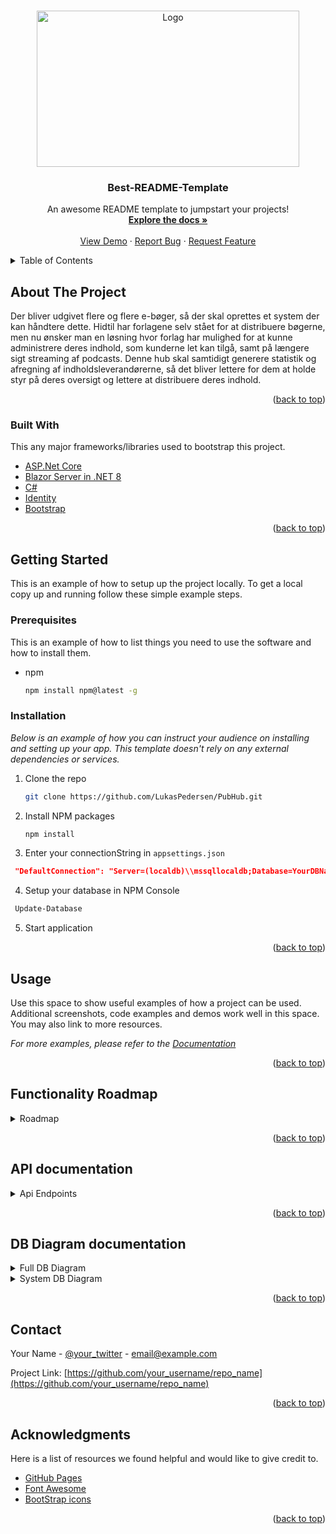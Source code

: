 <!-- Improved compatibility of back to top link: See: https://github.com/othneildrew/Best-README-Template/pull/73 -->
<a name="readme-top"></a>

<!-- PROJECT LOGO -->
<br />
<div align="center">
  <a href="https://github.com/LukasPedersen/PubHub">
    <img src="https://github.com/LukasPedersen/PubHub/assets/61869988/8d04f225-243b-415d-8749-9b0067861de4" alt="Logo" width="420" height="250">
  </a>

  <h3 align="center">Best-README-Template</h3>

  <p align="center">
    An awesome README template to jumpstart your projects!
    <br />
    <a href="https://github.com/othneildrew/Best-README-Template"><strong>Explore the docs »</strong></a>
    <br />
    <br />
    <a href="https://github.com/othneildrew/Best-README-Template">View Demo</a>
    ·
    <a href="https://github.com/othneildrew/Best-README-Template/issues">Report Bug</a>
    ·
    <a href="https://github.com/othneildrew/Best-README-Template/issues">Request Feature</a>
  </p>
</div>



<!-- TABLE OF CONTENTS -->
<details>
  <summary>Table of Contents</summary>
  <ol>
    <li>
      <a href="#about-the-project">About The Project</a>
      <ul>
        <li><a href="#built-with">Built With</a></li>
      </ul>
    </li>
    <li>
      <a href="#getting-started">Getting Started</a>
      <ul>
        <li><a href="#prerequisites">Prerequisites</a></li>
        <li><a href="#installation">Installation</a></li>
      </ul>
    </li>
    <li><a href="#usage">Usage</a></li>
    <li><a href="#roadmap">Roadmap</a></li>
    <li><a href="#roadmap">API documentation</a></li>
    <li><a href="#contributing">Contributing</a></li>
    <li><a href="#license">License</a></li>
    <li><a href="#contact">Contact</a></li>
    <li><a href="#acknowledgments">Acknowledgments</a></li>
  </ol>
</details>



<!-- ABOUT THE PROJECT -->
## About The Project


Der bliver udgivet flere og flere e-bøger, så der skal oprettes et system der kan håndtere dette. Hidtil har forlagene selv stået for at distribuere bøgerne, men nu ønsker man en løsning hvor forlag har mulighed for at kunne administrere deres indhold, som kunderne let kan tilgå, samt på længere sigt streaming af podcasts. Denne hub skal samtidigt generere statistik og afregning af indholdsleverandørerne, så det bliver lettere for dem at holde styr på deres oversigt og lettere at distribuere deres indhold.

<p align="right">(<a href="#readme-top">back to top</a>)</p>



### Built With

This any major frameworks/libraries used to bootstrap this project.

* [ASP.Net Core](https://learn.microsoft.com/en-us/aspnet/core/?view=aspnetcore-8.0)
* [Blazor Server in .NET 8](https://learn.microsoft.com/en-us/aspnet/core/blazor/hosting-models?view=aspnetcore-8.0)
* [C#](https://learn.microsoft.com/en-us/dotnet/csharp/)
* [Identity](https://learn.microsoft.com/en-us/entra/identity-platform/)
* [Bootstrap](https://getbootstrap.com)

<p align="right">(<a href="#readme-top">back to top</a>)</p>



<!-- GETTING STARTED -->
## Getting Started

This is an example of how to setup up the project locally.
To get a local copy up and running follow these simple example steps.

### Prerequisites

This is an example of how to list things you need to use the software and how to install them.
* npm
  ```sh
  npm install npm@latest -g
  ```

### Installation

_Below is an example of how you can instruct your audience on installing and setting up your app. This template doesn't rely on any external dependencies or services._

1. Clone the repo
   ```sh
   git clone https://github.com/LukasPedersen/PubHub.git
   ```
2. Install NPM packages
   ```sh
   npm install
   ```
3. Enter your connectionString in `appsettings.json`
  ```json
   "DefaultConnection": "Server=(localdb)\\mssqllocaldb;Database=YourDBName;Trusted_Connection=True;MultipleActiveResultSets=true"
   ```
4. Setup your database in NPM Console
  ```sh
   Update-Database
   ```
5. Start application


<p align="right">(<a href="#readme-top">back to top</a>)</p>



<!-- USAGE EXAMPLES -->
## Usage

Use this space to show useful examples of how a project can be used. Additional screenshots, code examples and demos work well in this space. You may also link to more resources.

_For more examples, please refer to the [Documentation](https://example.com)_

<p align="right">(<a href="#readme-top">back to top</a>)</p>



<!-- ROADMAP -->
## Functionality Roadmap
<details>
  <summary>Roadmap</summary>   
  
### Reader Roadmap  
---  
  
- [ ] Reader functionality
  - [ ] Subscriptions
    - [ ] Create Custom subscriptions
    - [ ] View Custom subscriptions
    - [ ] Edit Custom subscriptions
    - [ ] Delete Custom subscriptions
    - [X] Subscribe to subscriptions
    - [x] View subscribed subscriptions
    - [X] Unsubscribe from subscriptions
  - [x] Ebooks
    - [x] Buy Ebook
    - [x] Download Ebook
    - [x] Read Ebook online
  - [x] Management
    - [x] Overview over owend Ebooks
    - [x] Overview over owend Subscriptions
    - [x] Overview over Ebooks from Subscriptions
  - [x] Profile Management
    - [x] Update Email
    - [x] Update Password
    - [x] 2FA Management
    - [x] Delete profile
### Publisher Roadmap  
---  
- [x] Publisher functionality
  - [ ] Subscriptions
    - [ ] Create Subscriptions
    - [x] View Subscriptions
    - [x] Edit Subscriptions
    - [x] Add Ebook to Subscriptions
    - [x] Remove Ebook from Subscriptions
  - [x] Ebooks
    - [x] Create Ebooks
    - [x] Edit Ebooks
    - [x] View Ebooks
    - [x] Deactivate Ebooks
  - [x] Management
    - [x] Overview over owend Ebooks
    - [x] Overview over owend Subscriptions
    - [x] Overview over Ebooks from Subscriptions
    - [x] Overview over statistics
  - [x] Profile Management
    - [x] Update Email
    - [x] Update Password
    - [x] 2FA Management
    - [x] Delete profile
### Publisher Roadmap  
---  
- [ ] Admin functionality
  - [x] Overview over logs
  - [x] Overview over receipts
  - [x] Overview over users
  - [x] Creation of publishers
  - [x] Creation of admins

See the [open issues](https://github.com/LukasPedersen/PubHub/issues) for a full list of proposed features (and known issues).
</details>
<p align="right">(<a href="#readme-top">back to top</a>)</p>

<!-- API Endpoints documentation -->
## API documentation
<details>
  <summary>Api Endpoints</summary>
  ### Generic EndPoints
  
  | Endpoint                   | Parameters              | Returns                  | Description                                  |
  |----------------------------|-------------------------|--------------------------|----------------------------------------------|
  | AddSingleEntity\<T>        | _entity: T              | ApiResponse\<string>     | Adds a single entity to the database.        |
  | AddMultipleEntities\<T>    | _entities: T            | ApiResponse\<string>     | Adds multiple entities to the database.      |
  | UpdateEntity\<T>           | _entity: T              | ApiResponse\<string>     | Updates a single entity in the database.     |
  | UpdateMultipleEntities\<T> | _entities: T            | ApiResponse\<string>     | Updates multiple entities in the database.   |
  | GetEntityByID\<T>          | _entityID: Guid         | ApiResponse\<T>          | Retrieves an entity by its ID.               |
  | DeleteEntity\<T>           | _entity: T              | ApiResponse\<string>     | Deletes a single entity from the database.   |
  | DeleteMultipleEntities\<T> | _entity: T              | ApiResponse\<string>     | Deletes multiple entities from the database. |
  
  ### User Endpoints
  
  | Endpoint           | Parameters       | Returns                  | Description                             |
  |--------------------|------------------|--------------------------|-----------------------------------------|
  | GetUserRoles       | _userID: string  | ApiResponse\<IdentityRole> | Retrieves roles associated with a user. |
  | DeactivateUser     | _userID: string  | ApiResponse\<string>      | Deactivates a user.                     |
  
  ### Publisher Endpoints
  
  | Endpoint                        | Parameters           | Returns                           | Description                                   |
  |---------------------------------|----------------------|-----------------------------------|-----------------------------------------------|
  | GetAllPublishersSubscriptions   | _readerID: Guid      | ApiResponse\<List\<PubHubSubscription>> | Retrieves all subscriptions for a publisher. |
  | GetAllPublishersBooks           | _readerID: Guid      | ApiResponse\<List\<PubHubEBook>>        | Retrieves all books published by a publisher.|
  | GetTotalEarnings                | _userID: Guid        | ApiResponse\<double>                | Retrieves the total earnings for a user.    |
  
  ### Reader Endpoints
  
  | Endpoint                     | Parameters           | Returns                          | Description                               |
  |------------------------------|----------------------|----------------------------------|-------------------------------------------|
  | GetAllReadersSubscriptions   | _readerID: Guid      | ApiResponse\<List\<PubHubSubscription>> | Retrieves all subscriptions for a reader. |
  | GetAllReadersBooks           | _readerID: Guid      | ApiResponse\<List\<PubHubEBook>>        | Retrieves all books read by a reader.     |
  | GetTotalSpendings            | _userID: Guid        | ApiResponse\<double>                | Retrieves the total spendings for a user.|
  
  ### Subscription Endpoints
  
  | Endpoint                          | Parameters                | Returns                             | Description                                 |
  |-----------------------------------|---------------------------|-------------------------------------|---------------------------------------------|
  | AddBookToSubscription             | _bookID: Guid, _subscriptionID: Guid | ApiResponse\<string>           | Adds a book to a subscription.                |
  | RemoveBookFromSubscription        | _bookID: Guid, _subscriptionID: Guid | ApiResponse\<string>           | Removes a book from a subscription.           |
  | GetAllBooksFromSubscription      | _subscriptionID: Guid    | ApiResponse\<List\<PubHubEBook>>      | Retrieves all books from a subscription.      |
  | GetTotalErningsFromSubscription  | _subscriptionID: Guid    | ApiResponse\<double>                  | Retrieves the total earnings from a subscription.|
  
  ### Ebook Endpoints
  
  | Endpoint                        | Parameters               | Returns                          | Description                                   |
  |---------------------------------|--------------------------|----------------------------------|-----------------------------------------------|
  | GetAllBooksFromUserByID         | _userID: string          | ApiResponse\<List\<PubHubEBook>> | Retrieves all books associated with a user.  |
  | GetAllEarningsFromBookByID      | _bookID: Guid            | ApiResponse\<double>              | Retrieves the total earnings from a specific book.|
  
  ### Logs Endpoints
  
  | Endpoint                       | Parameters                | Returns                           | Description                                 |
  |--------------------------------|---------------------------|-----------------------------------|---------------------------------------------|
  | GetLogByID                     | _logID: Guid              | ApiResponse\<PubHubLog>           | Retrieves a log entry by its ID.            |
  | GetAllLogs                     |                           | ApiResponse\<List\<PubHubLog>>    | Retrieves all log entries.                  |
  | GetAllLogsOnEntityByID         | _EntityID: Guid           | ApiResponse\<List\<PubHubLog>>    | Retrieves all log entries for a specific entity.|
  | GetAllLogsForAcquired          |                           | ApiResponse\<List\<PubHubLog>>    | Retrieves all log entries for acquired entities.|
  
  ### Receipt Endpoints
  
  | Endpoint                            | Parameters                 | Returns                             | Description                                   |
  |-------------------------------------|----------------------------|-------------------------------------|-----------------------------------------------|
  | GetNewestReceiptFromUser            | _userID: Guid              | ApiResponse\<PubHubReceipt>         | Retrieves the newest receipt associated with a user.|
  | GetTotalFromAcquired                | _userID: Guid              | ApiResponse\<double>                | Retrieves the total from acquired entities for a user.|
</details>

<p align="right">(<a href="#readme-top">back to top</a>)</p>

## DB Diagram documentation
<details>
  <summary>Full DB Diagram</summary>
  <img src="https://github.com/LukasPedersen/PubHub/assets/61869988/4c603078-a103-42f9-9d34-9d019f62164a"></img>
</details>

<details>
  <summary>System DB Diagram</summary>
  <img src="https://github.com/LukasPedersen/PubHub/assets/61869988/36946620-69b9-4899-b44b-c0a52b45b999"></img>
</details>

<p align="right">(<a href="#readme-top">back to top</a>)</p>

<!-- CONTACT -->
## Contact

Your Name - [@your_twitter](https://twitter.com/your_username) - email@example.com

Project Link: [https://github.com/your_username/repo_name](https://github.com/your_username/repo_name)

<p align="right">(<a href="#readme-top">back to top</a>)</p>



<!-- ACKNOWLEDGMENTS -->
## Acknowledgments

Here is a list of resources we found helpful and would like to give credit to.


* [GitHub Pages](https://pages.github.com)
* [Font Awesome](https://fontawesome.com)
* [BootStrap icons](https://icons.getbootstrap.com/?q=log#install)

<p align="right">(<a href="#readme-top">back to top</a>)</p>



<!-- MARKDOWN LINKS & IMAGES -->
<!-- https://www.markdownguide.org/basic-syntax/#reference-style-links -->
[contributors-shield]: https://img.shields.io/github/contributors/othneildrew/Best-README-Template.svg?style=for-the-badge
[contributors-url]: https://github.com/othneildrew/Best-README-Template/graphs/contributors
[forks-shield]: https://img.shields.io/github/forks/othneildrew/Best-README-Template.svg?style=for-the-badge
[forks-url]: https://github.com/othneildrew/Best-README-Template/network/members
[stars-shield]: https://img.shields.io/github/stars/othneildrew/Best-README-Template.svg?style=for-the-badge
[stars-url]: https://github.com/othneildrew/Best-README-Template/stargazers
[issues-shield]: https://img.shields.io/github/issues/othneildrew/Best-README-Template.svg?style=for-the-badge
[issues-url]: https://github.com/othneildrew/Best-README-Template/issues
[license-shield]: https://img.shields.io/github/license/othneildrew/Best-README-Template.svg?style=for-the-badge
[license-url]: https://github.com/othneildrew/Best-README-Template/blob/master/LICENSE.txt
[linkedin-shield]: https://img.shields.io/badge/-LinkedIn-black.svg?style=for-the-badge&logo=linkedin&colorB=555
[linkedin-url]: https://linkedin.com/in/othneildrew
[product-screenshot]: images/screenshot.png
[Next.js]: https://img.shields.io/badge/next.js-000000?style=for-the-badge&logo=nextdotjs&logoColor=white
[Next-url]: https://nextjs.org/
[React.js]: https://img.shields.io/badge/React-20232A?style=for-the-badge&logo=react&logoColor=61DAFB
[React-url]: https://reactjs.org/
[Vue.js]: https://img.shields.io/badge/Vue.js-35495E?style=for-the-badge&logo=vuedotjs&logoColor=4FC08D
[Vue-url]: https://vuejs.org/
[Angular.io]: https://img.shields.io/badge/Angular-DD0031?style=for-the-badge&logo=angular&logoColor=white
[Angular-url]: https://angular.io/
[Svelte.dev]: https://img.shields.io/badge/Svelte-4A4A55?style=for-the-badge&logo=svelte&logoColor=FF3E00
[Svelte-url]: https://svelte.dev/
[Laravel.com]: https://img.shields.io/badge/Laravel-FF2D20?style=for-the-badge&logo=laravel&logoColor=white
[Laravel-url]: https://laravel.com
[Bootstrap.com]: https://img.shields.io/badge/Bootstrap-563D7C?style=for-the-badge&logo=bootstrap&logoColor=white
[Bootstrap-url]: https://getbootstrap.com
[JQuery.com]: https://img.shields.io/badge/jQuery-0769AD?style=for-the-badge&logo=jquery&logoColor=white
[JQuery-url]: https://jquery.com 
